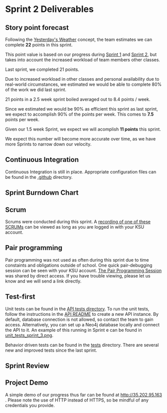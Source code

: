 # Sprint 2 Deliverables


## Story point forecast

Following the [Yesterday's Weather](https://www.scruminc.com/yesterdays-weather/) concept, the team estimates we can complete **22** points in this sprint. 

This point value is based on our progress during [Sprint 1](../Sprint1) and [Sprint 2](../Sprint2), but takes into account the increased workload of team members other classes.

Last sprint, we completed 21 points. 

Due to increased workload in other classes and personal availability due to real-world circumstances, we estimated we would be able to complete 80% of the work we did last sprint.

21 points in a 2.5 week sprint boiled averaged out to 8.4 points / week.

Since we estimated we would be 90% as efficient this sprint as last sprint, we expect to accomplish 90% of the points per week. This comes to **7.5** points per week. 

Given our 1.5 week Sprint, we expect we will acomplish **11 points** this sprint.

We expect this number will become more accurate over time, as we have more Sprints to narrow down our velocity.

## Continuous Integration

Continuous Integration is still in place. Appropriate configuration files can be found in the [.github](../../.github) directory. 

## Sprint Burndown Chart

## Scrum

Scrums were conducted during this sprint. A [recording of one of these SCRUMs](https://kennesawedu.sharepoint.com/:v:/r/sites/Team-Spring2023Group3SWE6733-EmergingSoftwareEngineeringProc/Shared%20Documents/General/Recordings/Meeting%20in%20_General_-20230411_200645-Meeting%20Recording.mp4?csf=1&web=1)
can be viewed as long as you are logged in with your KSU account.


## Pair programming

Pair programming was not used as often during this sprint due to time constaints and obligations outside of school. One quick pair-debugging session can be seen with your KSU account.
[The Pair Programming Session](https://kennesawedu.sharepoint.com/:v:/s/Team-Spring2023Group3SWE6733-EmergingSoftwareEngineeringProc/EfvRIrtvuwZEt4KSPWFcECoBC6WRVITCUSxL8CeVXE6tVQ?e=0cB2wZ) was shared by direct access. If you have trouble viewing, please let us know and we will send a link directly.

## Test-first

Unit tests can be found in the [API tests directory](api/tests/Feature/). To run the unit tests, follow the instructions in the [API README](api/README.md) to create a new API instance. By default, database connection is not allowed, so contact the team to gain access. Alternatively, you can set up a Neo4j database locally and connect the API to it.
An example of this running in Sprint e can be found in [unit_tests_sprint_3.png](unit_tests_sprint_3.png).


Behavior driven tests can be found in the [tests](../../tests) directory. There are several new and improved tests since the last sprint.

## Sprint Review



## Project Demo

A simple demo of our progress thus far can be found at http://35.202.95.163 . Please note the use of HTTP instead of HTTPS, so be mindful of any credentials you provide.
